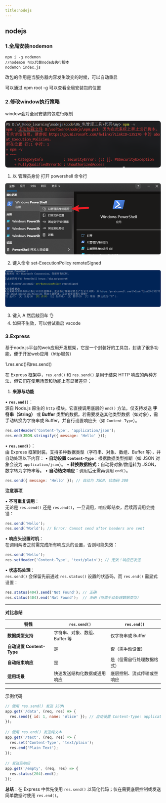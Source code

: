 ```yaml
---
title:nodejs
---
```






## nodejs

### 1.全局安装nodemon

```
npm i -g nodemon
//nodemon 可以代替node去执行脚本
nodemon index.js
```

改包的作用是当服务器内容发生改变的时候，可以自动重启

可以通过 npm root -g 可以查看全局安装包的位置

### 2.修改window执行策略

window会对全局安装的包进行限制

![QQ_1742635062601](./assets/QQ_1742635062601.png)

1. 以 管理员身份 打开 powershell 命令行

![QQ_1742635436942](./assets/QQ_1742635436942.png)

2. 键入命令 set-ExecutionPolicy remoteSigned

![QQ_1742635456096](./assets/QQ_1742635456096.png)

3. 键入 A 然后敲回车 👌 
4. 如果不生效，可以尝试重启 vscode

### 3.Express

基于node.js平台的web应用开发框架，它是一个封装好的工具包，封装了很多功能，便于开发web应用（http服务）

1.res.end()和res.send()




在 Express 框架中，`res.end()` 和 `res.send()` 是用于结束 HTTP 响应的两种方法，但它们在使用场景和功能上有显著差异：

1. **来源与功能**

• **`res.end()`**：  
  源自 Node.js 原生的 `http` 模块。它直接调用底层的 `end()` 方法，仅支持发送 **字符串（String）** 或 **Buffer** 类型的数据。若需要发送其他类型数据（如对象），需手动转换为字符串或 Buffer，并自行设置响应头（如 `Content-Type`）。

  ```javascript
res.setHeader('Content-Type', 'application/json');
res.end(JSON.stringify({ message: 'Hello' }));
  ```

• **`res.send()`**：  
  由 Express 框架封装。支持多种数据类型（字符串、对象、数组、Buffer 等），并自动处理以下内容：
  • **自动设置 `Content-Type`**：根据数据类型推断（如 JSON 对象会设为 `application/json`）。
  • **转换数据格式**：自动将对象/数组转为 JSON，数字转为字符串等。
  • **自动结束响应**：调用后无需再调用 `end()`。

  ```javascript
res.send({ message: 'Hello' }); // 自动为 JSON，状态码 200
  ```

 **注意事项**

• **不可重复调用**：  
  无论是 `res.send()` 还是 `res.end()`，一旦调用，响应即结束，后续再调用会抛错：

  ```javascript
res.send('Hello');
res.send('World'); // Error: Cannot send after headers are sent
  ```

• **响应头设置时机**：  
  在调用两者之前需完成所有响应头的设置，否则可能失效：

  ```javascript
res.send('Hello');
res.setHeader('Content-Type', 'text/plain'); // 无效！响应已发送
  ```

• **状态码处理**：  
  `res.send()` 会保留先前通过 `res.status()` 设置的状态码，而 `res.end()` 需显式设置：

  ```javascript
res.status(404).send('Not Found'); // 正确
res.status(404).end('Not Found');  // 正确（但需手动处理数据类型）
  ```

---

 **对比总结**

| **特性**                  | `res.send()`                  | `res.end()`                |
| ------------------------- | ----------------------------- | -------------------------- |
| **数据类型支持**          | 字符串、对象、数组、Buffer 等 | 仅字符串或 Buffer          |
| **自动设置 Content-Type** | 是                            | 否（需手动设置）           |
| **自动结束响应**          | 是                            | 是（但需自行处理数据格式） |
| **适用场景**              | 快速发送结构化数据或通用响应  | 底层控制、流式传输或空响应 |

---

示例代码

```javascript
// 使用 res.send() 发送 JSON
app.get('/data', (req, res) => {
  res.send({ id: 1, name: 'Alice' }); // 自动设置 Content-Type: application/json
});

// 使用 res.end() 发送纯文本
app.get('/text', (req, res) => {
  res.set('Content-Type', 'text/plain');
  res.end('Plain Text');
});

// 发送空响应
app.get('/empty', (req, res) => {
  res.status(204).end();
});
```

**总结**：在 Express 中优先使用 `res.send()` 以简化代码；仅在需要底层控制或发送简单数据时使用 `res.end()`。

